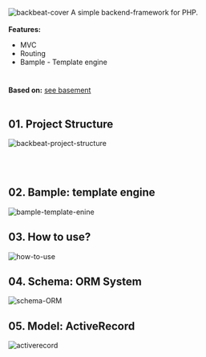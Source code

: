 ![backbeat-cover](https://github.com/axotellix/git-assets/blob/images/backbeat/Cover.png)
A simple backend-framework for PHP. <br/><br/>
**Features:**
- MVC
- Routing
- Bample - Template engine

# 
**Based on:** [see basement](https://github.com/axotellix/php-lab9) 
<br/><br/>
## 01. Project Structure
![backbeat-project-structure](https://github.com/axotellix/git-assets/blob/images/backbeat/Project-Structure.png)

<br/><br/>
## 02. Bample: template engine
![bample-template-enine](https://github.com/axotellix/git-assets/blob/images/backbeat/Bample.png)

## 03. How to use?
![how-to-use](https://github.com/axotellix/git-assets/blob/images/backbeat/How-to-use.png)

## 04. Schema: ORM System
![schema-ORM](https://github.com/axotellix/git-assets/blob/images/backbeat/Schema-ORM.png)

## 05. Model: ActiveRecord
![activerecord](https://github.com/axotellix/git-assets/blob/images/backbeat/ActiveRecord.png)

















